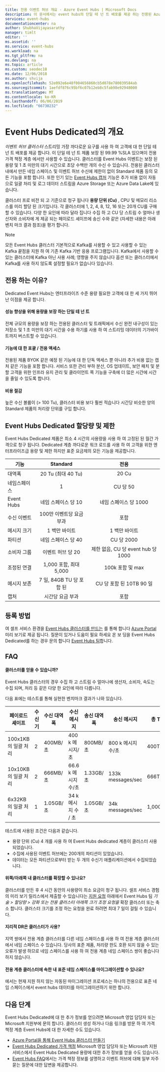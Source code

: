 ```yaml
---
title: 전용 이벤트 허브 개요 - Azure Event Hubs | Microsoft Docs
description: 이 문서에서는 event hubs의 단일 테 넌 트 배포를 제공 하는 전용된 Azure Event Hubs의 개요를 제공 합니다.
services: event-hubs
documentationcenter: na
author: ShubhaVijayasarathy
manager: timlt
editor: ''
ms.assetid: ''
ms.service: event-hubs
ms.workload: na
ms.tgt_pltfrm: na
ms.devlang: na
ms.topic: article
ms.custom: seodec18
ms.date: 12/06/2018
ms.author: shvija
ms.openlocfilehash: 52e092e6e48f004656860cb5d078e780039584ab
ms.sourcegitcommit: 1aefdf876c95bf6c07b12eb8c5fab98e92948000
ms.translationtype: MT
ms.contentlocale: ko-KR
ms.lasthandoff: 06/06/2019
ms.locfileid: "66730232"
---
```

# <a name="overview-of-event-hubs-dedicated"></a>Event Hubs Dedicated의 개요

*이벤트 허브 클러스터* 스트리밍 가장 까다로운 요구를 사용 하 여 고객에 대 한 단일 테 넌 트 배포를 제공 합니다. 이 단일 테 넌 트 제품 보장 된 99.99 %SLA 있으며이 전용 가격 책정 계층 에서만 사용할 수 있습니다. 클러스터를 Event Hubs 이벤트는 보장 된 용량 및 1 초 미만의 대기 시간으로 초당 수백만 개의 수신 수 있습니다. 전용된 클러스터 내에서 만든 네임 스페이스 및 이벤트 허브 수신에 제한이 없이 Standard 제품 등의 모든 기능을 포함 합니다. 또한 인기 있는 [Event Hubs 캡처](event-hubs-capture-overview.md) 기능은 추가 비용 없이 자동으로 일괄 처리 및 로그 데이터 스트림을 Azure Storage 또는 Azure Data Lake에 있습니다. 

클러스터 프로 비전 되 고 기준으로 청구 됩니다 **용량 단위 (Cu)** , CPU 및 메모리 리소스를 미리 할당 된 크기입니다. 각 클러스터에 1, 2, 4, 8, 12, 16 또는 20개 CU를 구매할 수 있습니다. 다양 한 요인에 따라 달라 집니다 수집 하 고 CU 당 스트림 수 얼마나 생산자와 소비자에 게 제공 되는 페이로드 셰이프에 송신 수와 같은 (자세한 내용은 아래 벤치 마크 결과 참조)을 평가 합니다. 

> [!NOTE]
> 모든 Event Hubs 클러스터 기본적으로 Kafka를 사용할 수 있고 사용할 수 있는 Kafka 끝점을 지원 하 여 기존 Kafka 기반 응용 프로그램입니다. Kafka에서 사용할 수 있는 클러스터에 Kafka 아닌 사용 사례; 영향을 주지 않습니다 옵션 또는 클러스터에서 Kafka를 사용 하지 않도록 설정할 필요가 없습니다 있습니다.

## <a name="why-dedicated"></a>전용 하는 이유?

Dedicated Event Hubs는 엔터프라이즈 수준 용량 필요한 고객에 대 한 세 가지 뛰어난 이점을 제공 합니다.

#### <a name="single-tenancy-guarantees-capacity-for-better-performance"></a>성능 향상을 위해 용량을 보장 하는 단일 테 넌 트

전체 규모의 용량을 보장 하는 전용된 클러스터 및 트래픽에서 수신 완전 내구성이 있는 저장소 및 1 초 미만의 대기 시간을 수용 하기를 사용 하 여 스트리밍 데이터의 기가바이트까지 버스트할 수 있습니다. 

#### <a name="inclusive-and-exclusive-access-to-features"></a>기능에 대 한 포괄 / 전용 액세스 
전용된 제품 BYOK 같은 예정 된 기능에 대 한 단독 액세스 뿐 아니라 추가 비용 없는 캡처 같은 기능을 포함 합니다. 서비스 또한 관리 부하 분산, OS 업데이트, 보안 패치 및 분할 고객을 위한 인프라 유지 관리 및 클라이언트 쪽 기능을 구축에 더 많은 시간에 시간을 줄일 수 있도록 합니다.  

#### <a name="cost-savings"></a>비용 절감
높은 수신 볼륨이 (> 100 Tu), 클러스터 비용 보다 훨씬 적습니다 시간당 비슷한 양의 Standard 제품의 처리량 단위를 구입 합니다.


## <a name="event-hubs-dedicated-quotas-and-limits"></a>Event Hubs Dedicated 할당량 및 제한

Event Hubs Dedicated 제품은 최소 4 시간의 사용량을 사용 하 여 고정된 된 월간 가격으로 청구 됩니다. Dedicated 계층 까다로운 워크 로드를 사용 하 여 고객을 위한 엔터프라이즈급 용량 및 제한 하지만 표준 요금제의 모든 기능을 제공합니다. 

| 기능 | Standard | 전용 |
| --- |:---:|:---:|
| 대역폭 | 20 Tu (최대 40 Tu) | 20 Cu |
| 네임스페이스 |  1 | CU 당 50 |
| Event Hubs |  네임 스페이스 당 10 | 네임 스페이스 당 1000 |
| 수신 이벤트 | 100만 이벤트당 요금 부과 | 포함 |
| 메시지 크기 | 1 백만 바이트 | 1 백만 바이트 |
| 파티션 | 네임 스페이스 당 40 | CU 당 2000 |
| 소비자 그룹 | 이벤트 허브 당 20 | 제한 없음, CU 당 event hub 당 1000 |
| 조정된 연결 | 1,000 포함, 최대 5,000 | 100k 포함 및 max |
| 메시지 보존 | 7 일, 84GB TU 당 포함 된 | CU 당 포함 된 10TB 90 일 |
| 캡처 | 시간당 요금 부과 | 포함 |

## <a name="how-to-onboard"></a>등록 방법

여 셀프 서비스 환경을 [Event Hubs 클러스터를 만드는](event-hubs-dedicated-cluster-create-portal.md) 를 통해 합니다 [Azure Portal](https://aka.ms/eventhubsclusterquickstart) 미리 보기로 제공 됩니다. 질문이 있거나 도움이 필요 하세요 온 보 딩을 Event Hubs Dedicated를 하는 경우 문의 합니다 [Event Hubs 팀](mailto:askeventhubs@microsoft.com)합니다.

## <a name="faqs"></a>FAQ

#### <a name="what-can-i-achieve-with-a-cluster"></a>클러스터를 얻을 수 있습니까?

Event Hubs 클러스터의 경우 수집 하 고 스트림 수 얼마나에 생산자, 소비자, 속도는 수집 되며, 처리 등 같은 다양 한 요인에 따라 다릅니다. 

다음 표에는 테스트를 통해 실현한 벤치마크 결과가 나와 있습니다.

| 페이로드 셰이프 | 수신기 | 수신 대역폭| 수신 메시지 | 송신 대역폭 | 송신 메시지 | 총 TU | CU당 TU |
| ------------- | --------- | ---------------- | ------------------ | ----------------- | ------------------- | --------- | ---------- |
| 100x1KB의 일괄 처리 | 2 | 400MB/초 | 400 k 메시지/초 | 800MB/초 | 800 k 메시지 수/초 | 400TU | 100TU | 
| 10x10KB의 일괄 처리 | 2 | 666MB/초 | 66.6 k 메시지 수/초 | 1.33GB/초 | 133k messages/sec | 666TU | 166TU |
| 6x32KB의 일괄 처리 | 1 | 1.05GB/초 | 34 k 메시지 수 / 초 | 1.05GB/초 | 34k messages/sec | 1,000TU | 250TU |

테스트에 사용된 조건은 다음과 같습니다.

- 용량 단위 (Cu) 4 개를 사용 하 여 Event Hubs dedicated 계층이 클러스터 사용 되었습니다. 
- 수집에 사용된 이벤트 허브에는 200개의 파티션이 있었습니다. 
- 데이터는 모든 파티션으로부터 받는 두 개의 수신기 애플리케이션에서 수집되었습니다.

#### <a name="can-i-scale-updown-my-cluster"></a>위쪽/아래쪽 내 클러스터를 확장할 수 있나요?

클러스터를 만든 후 4 시간 동안의 사용량이 최소 요금이 청구 됩니다. 셀프 서비스 경험의 미리 보기 릴리스에서 제출할 수 있습니다는 [지원 요청](https://ms.portal.azure.com/#create/Microsoft.Support) 아래에서 Event Hubs 팀 *기술 > 할당량 > 강화 또는 전용 클러스터 아래쪽 크기 조정 요청을* 확장 클러스터 또는 축소 합니다. 클러스터 크기를 조정 하는 요청을 완료 하려면 최대 7 일이 걸릴 수 있습니다. 

#### <a name="how-will-geo-dr-work-with-my-cluster"></a>지리적 DR은 클러스터가 사용?

지역 쌍에서 전용 계층 클러스터를 다른 네임 스페이스를 사용 하 여 전용 계층 클러스터에서 네임 스페이스 수 있습니다. 당사의 표준 제품, 처리량 한도 호환 되지 않을 수 있는 오류가 발생 하므로 네임 스페이스를 사용 하 여 전용 계층 네임 스페이스 쌍이 좋습니다 하지 않습니다. 

#### <a name="can-i-migrate-my-standard-namespaces-to-belong-to-a-dedicated-tier-cluster"></a>전용 계층 클러스터에 속한 내 표준 네임 스페이스를 마이그레이션할 수 있나요?
에서는 현재 지원 하지 않는 자동된 마이그레이션 프로세스는 하나의 전용으로 표준 네임 스페이스에서 event hubs 데이터를 마이그레이션하기 위한 합니다. 

## <a name="next-steps"></a>다음 단계

Event Hubs Dedicated에 대 한 추가 정보를 얻으려면 Microsoft 영업 담당자 또는 Microsoft 지원부에 문의 합니다. 클러스터 생성 하거나 다음 링크를 방문 하 여 가격 책정 계층 Event Hubs에 대 한 자세한 수도 있습니다.

- [Azure Portal을 통해 Event Hubs 클러스터 만들기](https://aka.ms/eventhubsclusterquickstart) 
- [Event Hubs Dedicated 가격 책정](https://azure.microsoft.com/pricing/details/event-hubs/) Microsoft 영업 담당자 또는 Microsoft 지원 서비스에서 Event Hubs Dedicated 용량에 대한 추가 정보를 얻을 수도 있습니다.
- [Event Hubs FAQ](event-hubs-faq.md)에서는 가격 책정 정보를 설명하고 이벤트 허브에 대해 일부 자주 묻는 질문에 대한 답변을 제공합니다.
